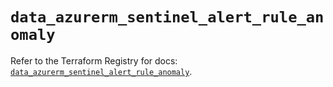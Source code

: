 # `data_azurerm_sentinel_alert_rule_anomaly`

Refer to the Terraform Registry for docs: [`data_azurerm_sentinel_alert_rule_anomaly`](https://registry.terraform.io/providers/hashicorp/azurerm/4.35.0/docs/data-sources/sentinel_alert_rule_anomaly).
